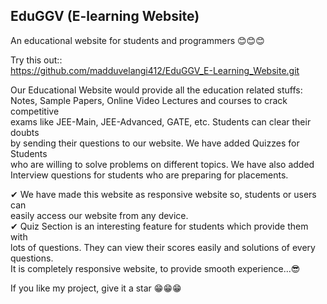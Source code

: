 ## EduGGV (E-learning Website)
An educational website for students and programmers 😊😊😊  


Try this out::  
https://github.com/madduvelangi412/EduGGV_E-Learning_Website.git

Our Educational Website would provide all the education related stuffs:  
Notes, Sample Papers, Online Video Lectures and courses to crack competitive  
exams like JEE-Main, JEE-Advanced, GATE, etc. Students can clear their doubts  
by sending their questions to our website. We have added Quizzes for Students  
who are willing to solve problems on different topics. We have also added  
Interview questions for students who are preparing for placements.  
  
✔ We have made this website as responsive website so, students or users can  
   easily access our website from  any device.  
✔ Quiz Section is an interesting feature for students which provide them with  
   lots of questions. They can view their scores easily and solutions of every questions.  
It is completely responsive website, to provide smooth experience...😎  

If you like my project, give it a star  😁😁😁
